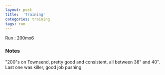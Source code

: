 ```yaml
---
layout: post
title:  'Training'
categories: training
tags: run
---
```


Run :   200mx6

### Notes

"200"s on Townsend, pretty good and consistent, all between 38" and 40". Last one was killer, good job pushing
